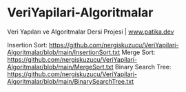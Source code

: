 # VeriYapilari-Algoritmalar
Veri Yapıları ve Algoritmalar Dersi Projesi | www.patika.dev


Insertion Sort: https://github.com/nergiskuzucu/VeriYapilari-Algoritmalar/blob/main/InsertionSort.txt
Merge Sort: https://github.com/nergiskuzucu/VeriYapilari-Algoritmalar/blob/main/MergeSort.txt
Binary Search Tree: https://github.com/nergiskuzucu/VeriYapilari-Algoritmalar/blob/main/BinarySearchTree.txt
